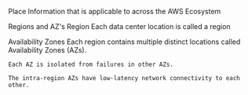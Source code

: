 Place Information that is applicable to across the AWS Ecosystem

Regions and AZ's
  Region
    Each data center location is called a region

  Availability Zones
    Each region contains multiple distinct locations called Availability Zones (AZs).

    Each AZ is isolated from failures in other AZs.

    The intra-region AZs have low-latency network connectivity to each other.

